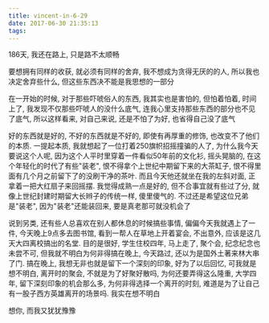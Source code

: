 ```yaml
---
title: vincent-in-6-29
date: 2017-06-30 21:35:13
tags:
---
```


<p>186天, 我还在路上, 只是路不太顺畅</p>
<p>要想拥有同样的收获, 就必须有同样的舍弃, 我不想成为贪得无厌的的人, 所以我也决定舍弃些什么, 但这些东西决不能是我思想的一部分</p>
<p>在一开始的时候, 对于那些吓唬俗人的东西, 我其实也是害怕的, 但怕着怕着, 时间上了, 我发现不仅那些吓唬人的没什么底气, 连我心里支持那些东西的部分也不见了底气, 所以这样看来, 对自己来说, 还是不怕了为好, 也省得自己没了底气</p>
<p>好的东西就是好的, 不好的东西就是不好的, 即使有再厚重的修饰, 也改变不了他们的本质. 一提起本质, 我就想起了一位打着250旗帜招摇撞骗的人了, 为什么我今天要说这个人呢, 因为这个人平时里穿着一件看似50年前的文化衫, 摇头晃脑的, 在这个年轻化的时代了有些"装老", 恨不得拿个上世纪中期留下来的大茶缸子, 恨不得里面有几个月之前留下了的没刷干净的茶叶. 而且今天他还就坐在我的左斜对面, 正拿着一把大红扇子来回摇摆. 我觉得成熟一点是好的, 但不合事宜就有些过了分, 就像上世纪封建时期留大长辫子的传统一样, 傻里傻气的. 不过还是希望这位兄弟是"装老", 因为"装老"还能装回来, 要是真老那可就没机会了</p>
<p>说到另类, 还有些人总喜欢在别人都休息的时候搞些事情, 偏偏今天我就遇上了一件, 今天晚上9点多去图书馆, 看到一帮人在草地上开着宴会, 不出意外, 应该是这几天大四离校搞出的名堂. 目的是很好, 学生住校四年, 马上走了, 聚个会, 纪念纪念也未尝不可, 但我就不明白为何非得搞在晚上, 今天路过, 还以为是国外土著来林大串了门. 搞在晚上, 我想无非也就是留下一个深刻的印象, 好为了以后回忆, 可我就是想不明白, 离开时的聚会, 不就是为了好聚好散吗, 为何还要弄得这么隆重, 大学四年, 留下深刻印象的机会那么多, 为何非得选择一个离开的时刻, 难道是为了让自己有一股子西方英雄离开的场景吗. 我实在想不明白</p>
<p>想你, 而我又犹犹豫豫</p>

